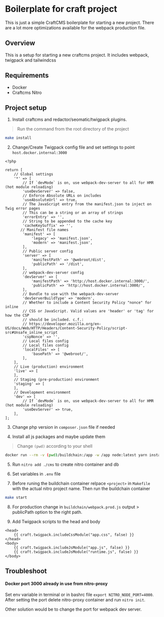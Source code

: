 # Boilerplate for craft project
This is just a simple CraftCMS boilerplate for starting a new project. There are a lot more optimizations available for the webpack production file.

## Overview
This is a setup for starting a new craftcms project.
It includes webpack, twigpack and tailwindcss


## Requirements
- Docker
- Craftcms Nitro


## Project setup
1. Install craftcms and redactor/seomatic/twigpack plugins.
> Run the command from the root directory of the project
```Bash
make install

```

2. Change/Create Twigpack config file and set settings to point `host.docker.internal:3000`
```
<?php 

return [
    // Global settings
    '*' => [
        // If `devMode` is on, use webpack-dev-server to all for HMR (hot module reloading)
        'useDevServer' => false,
        // Enforce Absolute URLs on includes
        'useAbsoluteUrl' => true,
        // The JavaScript entry from the manifest.json to inject on Twig error pages
        // This can be a string or an array of strings
        'errorEntry' => '',
        // String to be appended to the cache key
        'cacheKeySuffix' => '',
       // Manifest file names
        'manifest' => [
            'legacy' => 'manifest.json',
            'modern' => 'manifest.json',
        ],
        // Public server config
        'server' => [
            'manifestPath' => '@webroot/dist',
            'publicPath' => '/dist',
        ],
        // webpack-dev-server config
        'devServer' => [
            'manifestPath' => 'http://host.docker.internal:3000/',
            'publicPath' => 'http://host.docker.internal:3000/',
        ],
        // Bundle to use with the webpack-dev-server
        'devServerBuildType' => 'modern',
        // Whether to include a Content Security Policy "nonce" for inline
        // CSS or JavaScript. Valid values are 'header' or 'tag' for how the CSP
        // should be included. c.f.:
        // https://developer.mozilla.org/en-US/docs/Web/HTTP/Headers/Content-Security-Policy/script-src#Unsafe_inline_script
        'cspNonce' => '',
        // Local files config
        // Local files config
        'localFiles' => [
            'basePath' => '@webroot/',
        ],
    ],
    // Live (production) environment
    'live' => [
    ],
    // Staging (pre-production) environment
    'staging' => [
    ],
    // Development environment
    'dev' => [
        // If `devMode` is on, use webpack-dev-server to all for HMR (hot module reloading)
        'useDevServer' => true,
    ],
];
```
3. Change php version in `composer.json` file if needed

4. Install all js packages and maybe update them
>Change `(pwd)` according to your shell
```Bash
docker run --rm -v (pwd)/buildchain:/app -w /app node:latest yarn install
```

5. Run `nitro add ./cms` to create nitro container and db

6. Set variables in `.env` file

7. Before runing the buildchain container relpace `<project>` in `Makefile` with the actual nitro project name. Then run the buildchain container
```Bash
make start

```
8. For production change in `buildchain/webpack.prod.js` output > publicPath option to the right path.

9. Add Twigpack scripts to the head and body
```
<head>
    {{ craft.twigpack.includeCssModule("app.css", false) }}
</head>
<body>
    {{ craft.twigpack.includeJsModule("app.js", false) }}
    {{ craft.twigpack.includeJsModule("runtime.js", false) }}
</body>
```

## Troubleshoot
#### Docker port 3000 already in use from nitro-proxy
Set env variable in terminal or in bashrc file `export NITRO_NODE_PORT=4000`.
After setting the port delete nitro-proxy container and run `nitro init`.

Other solution would be to change the port for webpack dev server.
